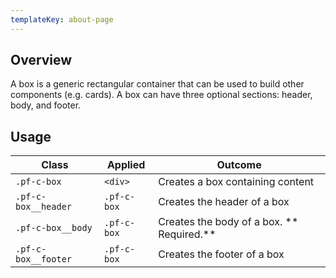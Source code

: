 ```yaml
---
templateKey: about-page
---
```

## Overview

A box is a generic rectangular container that can be used to build other components (e.g. cards).  A box can have three optional sections: header, body, and footer. 

## Usage

| Class                | Applied     | Outcome                                                                                                                                                                              |
| -------------------- | ----------- | ------------------------------------------------------------------------------------------------------------------------------------------------------------------------------------ |
| `.pf-c-box`          | `<div>`     | Creates a box containing content                                                                                                                                                     |
| `.pf-c-box__header`          | `.pf-c-box`     | Creates the header of a box                                                                                                                                                     |
| `.pf-c-box__body`          | `.pf-c-box`     | Creates the body of a box.  ** Required.**                                                                                                                                                   |
| `.pf-c-box__footer`          | `.pf-c-box`     | Creates the footer of a box                                                                                                                                                     |
